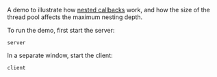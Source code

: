 A demo to illustrate how [nested callbacks][1] work, and how the size of
the thread pool affects the maximum nesting depth.

To run the demo, first start the server:

```
server
```

In a separate window, start the client:

```
client
```

[1]: https://doc.zeroc.com/ice/3.7/client-server-features/the-ice-threading-model/nested-invocations
